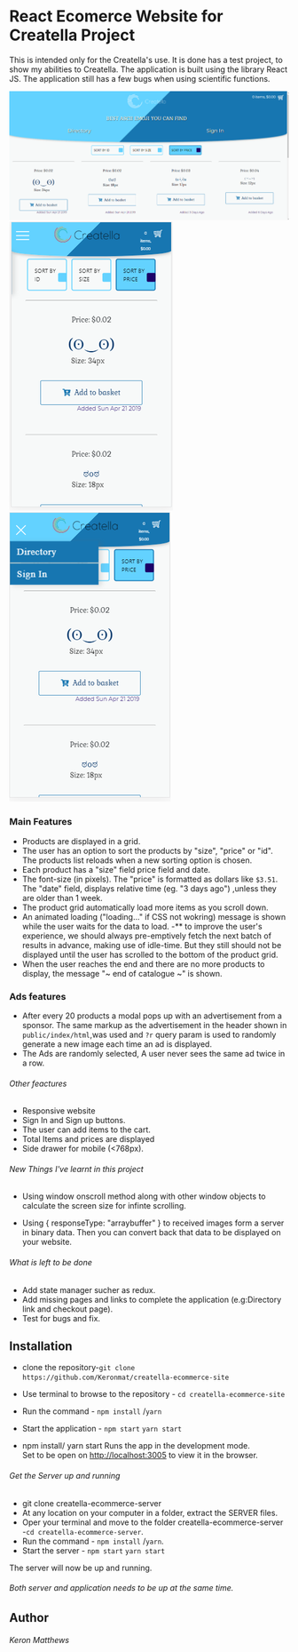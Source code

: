 # React Ecomerce Website for Creatella Project

This is intended only for the Creatella's use. It is done has a test project, to show my abilities to Creatella. The application is built using the library React JS. The application still has a few bugs when using scientific functions.

![Homepage -large screen](https://github.com/Keronmat/createller-ecommerce-site/blob/master/src/assets/images/homepage.PNG?raw=true)
![Homepage - Side Panel Closed](https://github.com/Keronmat/createller-ecommerce-site/blob/master/src/assets/images/mobile.PNG?raw=true)
![Homepage - Side Panel Open](https://github.com/Keronmat/createller-ecommerce-site/blob/master/src/assets/images/mobile%20with%20sidedrawer.PNG?raw=true)

### Main Features

- Products are displayed in a grid.
- The user has an option to sort the products by "size", "price" or "id". The products list reloads when a new sorting option is chosen.
- Each product has a "size" field price field and date.
- The font-size (in pixels). The "price" is formatted as dollars like `$3.51`. The "date" field, displays relative time (eg. "3 days ago") ,unless they are older than 1 week.
- The product grid automatically load more items as you scroll down.
- An animated loading ("loading..." if CSS not wokring) message is shown while the user waits for the data to load.
  -\*\* to improve the user's experience, we should always pre-emptively fetch the next batch of results in advance, making use of idle-time. But they still should not be displayed until the user has scrolled to the bottom of the product grid.
- When the user reaches the end and there are no more products to display, the message "~ end of catalogue ~" is shown.

### Ads features

- After every 20 products a modal pops up with an advertisement from a sponsor. The same markup as the advertisement in the header shown in `public/index/html`,was used and `?r` query param is used to randomly generate a new image each time an ad is displayed.
- The Ads are randomly selected, A user never sees the same ad twice in a row.

###### Other feactures

- Responsive website
- Sign In and Sign up buttons.
- The user can add items to the cart.
- Total Items and prices are displayed
- Side drawer for mobile (<768px).

###### New Things I've learnt in this project

- Using window onscroll method along with other window objects to calculate the screen size for infinte scrolling.

- Using { responseType: "arraybuffer" } to received images form a server in binary data. Then you can convert back that data to be displayed on your website.

###### What is left to be done

- Add state manager sucher as redux.
- Add missing pages and links to complete the application (e.g:Directory link and checkout page).
- Test for bugs and fix.

## Installation

- clone the repository-`git clone https://github.com/Keronmat/creatella-ecommerce-site`
- Use terminal to browse to the repository - `cd creatella-ecommerce-site`
- Run the command - `npm install` /`yarn`
- Start the application - `npm start` `yarn start`

- npm install/ yarn start Runs the app in the development mode.<br>
  Set to be open on [http://localhost:3005](http://localhost:3005) to view it in the browser.

###### Get the Server up and running

- git clone creatella-ecommerce-server
- At any location on your computer in a folder, extract the SERVER files.
- Oper your terminal and move to the folder creatella-ecommerce-server -`cd creatella-ecommerce-server`.
- Run the command - `npm install` /`yarn`.
- Start the server - `npm start` `yarn start`

The server will now be up and running.

###### Both server and application needs to be up at the same time.

## Author

###### Keron Matthews

